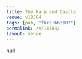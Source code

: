 ```yaml
---
title: The Harp and Castle
venue: v18564
tags: [pub, "fhrs:663107"]
permalink: /v/18564/
layout: venue
---
```

null
